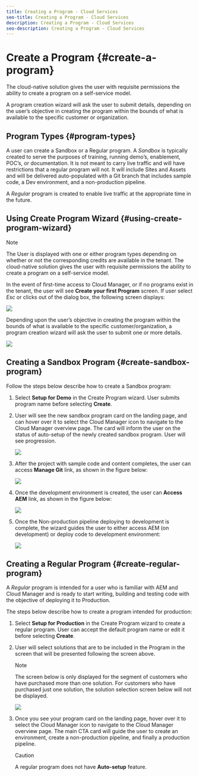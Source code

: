 ```yaml
---
title: Creating a Program - Cloud Services
seo-title: Creating a Program - Cloud Services
description: Creating a Program - Cloud Services
seo-description: Creating a Program - Cloud Services 
---
```


# Create a Program {#create-a-program}

The cloud-native solution gives the user with requisite permissions the ability to create a program on a self-service model.

A program creation wizard will ask the user to submit details, depending on the user’s objective in creating the program within the bounds of what is available to the specific customer or organization. 

## Program Types {#program-types}

A user can create a Sandbox or a Regular program. 
A *Sandbox* is typically created to serve the purposes of training, running demo’s, enablement, POC’s, or documentation. It is not meant to carry live traffic and will have restrictions that a regular program will not. It will include Sites and Assets and will be delivered auto-populated with a Git branch that includes sample code, a Dev environment, and a non-production pipeline.

A *Regular* program is created to enable live traffic at the appropriate time in the future.

## Using Create Program Wizard {#using-create-program-wizard}

>[!NOTE]
   >
   >The User is displayed with one or either program types depending on whether or not the corresponding credits are available in the tenant. The cloud-native solution gives the user with requisite permissions the ability to create a program on a self-service model.

In the event of first-time access to Cloud Manager, or if no programs exist in the tenant, the user will see **Create your first Program** screen. If user select *Esc* or clicks out of the dialog box, the following screen displays:

 ![](assets/create-program1.png)

Depending upon the user’s objective in creating the program within the bounds of what is available to the specific customer/organization, a program creation wizard will ask the user to submit one or more details.

  ![](assets/create-program2.png)


## Creating a Sandbox Program {#create-sandbox-program}

Follow the steps below describe how to create a Sandbox program: 
 
1. Select **Setup for Demo** in the Create Program wizard. User submits program name before selecting **Create**.
1. User will see the new sandbox program card on the landing page, and can hover over it to select the Cloud Manager icon to navigate to the Cloud Manager overview page. The card will inform the user on the status of auto-setup of the newly created sandbox program. User will see progression.

   ![](assets/create-program3.png)

1. After the project with sample code and content completes, the user can access **Manage Git** link, as shown in the figure below:

   ![](assets/create-program4.png)

1. Once the development environment is created, the user can **Access AEM** link, as shown in the figure below:

   ![](assets/create-program5.png)

1. Once the Non-production pipeline deploying to development is complete, the wizard guides the user to either access AEM (on development) or deploy code to development environment:

   ![](assets/create-program6.png)


## Creating a Regular Program {#create-regular-program}

A *Regular* program is intended for a user who is familiar with AEM and Cloud Manager and is ready to start writing, building and testing code with the objective of deploying it to Production.

The steps below describe how to create a program intended for production:

1. Select **Setup for Production** in the Create Program wizard to create a regular program. User can accept the default program name or edit it before selecting **Create**.

1. User will select solutions that are to be included in the Program in the screen that will be presented following the screen above.

   >[!NOTE]
   >
   >The screen below is only displayed for the segment of customers who have purchased more than one solution. For customers who have purchased just one solution, the solution selection screen below will not be displayed.

   ![](assets/create-program7.png)

1.  Once you see your program card on the landing page, hover over it to select the Cloud Manager icon to navigate to the Cloud Manager overview page. The main CTA card will guide the user to create an environment, create a non-production pipeline, and finally a production pipeline.

    >[!CAUTION]
    >
    >A regular program does not have **Auto-setup** feature.


